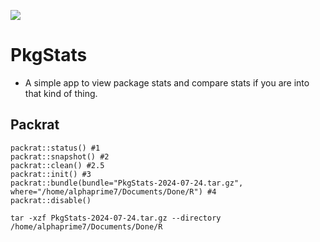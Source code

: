 [![](https://img.shields.io/badge/R-323330?style=for-the-badge&logo=R&logoColor=F7DF1E)](https://cran-e.com/author/Tingwei%20Adeck)

# PkgStats

-   A simple app to view package stats and compare stats if you are into that kind of thing.

## Packrat

```{R}
packrat::status() #1
packrat::snapshot() #2
packrat::clean() #2.5
packrat::init() #3
packrat::bundle(bundle="PkgStats-2024-07-24.tar.gz", where="/home/alphaprime7/Documents/Done/R") #4
packrat::disable()
```

```{bash}
tar -xzf PkgStats-2024-07-24.tar.gz --directory /home/alphaprime7/Documents/Done/R
```
